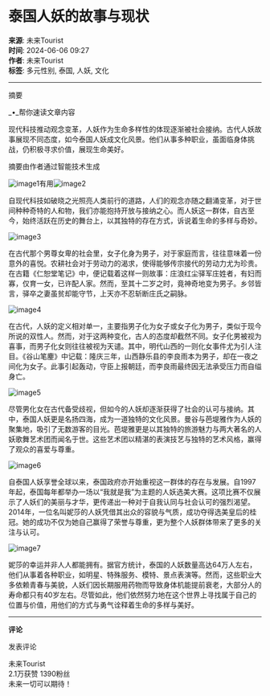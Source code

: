 # 泰国人妖的故事与现状

**来源**: 未来Tourist  
**时间**: 2024-06-06 09:27  
**作者**: 未来Tourist  
**标签**: 多元性别, 泰国, 人妖, 文化

---

摘要

_•_帮你速读文章内容

现代科技推动观念变革，人妖作为生命多样性的体现逐渐被社会接纳。古代人妖故事展现不同态度，如今泰国人妖成文化风景。他们从事多种职业，虽面临身体挑战，仍积极寻求价值，展现生命美好。

摘要由作者通过智能技术生成

![image1](https://mbdp01.bdstatic.com/static/landing-pc/img/like.9c74151c.png)有用![image2](https://mbdp01.bdstatic.com/static/landing-pc/img/degrade.25a6064e.png)

自现代科技如破晓之光照亮人类前行的道路，人们的观念亦随之翻涌变革，对于世间种种奇特的人和物，我们亦能抱持开放与接纳之心。而人妖这一群体，自古至今，始终活跃在历史的舞台上，以其独特的存在方式，诉说着生命的多样与奇妙。

![image3](https://pics3.baidu.com/feed/0b46f21fbe096b63c108d8e03181984aeaf8aca9.jpeg@f_auto?token=52083f6c94277e62d8d98b568ce1f565)

在古代那个男尊女卑的社会里，女子化身为男子，对于家庭而言，往往意味着一份意外的喜悦。农耕社会对于劳动力的渴求，使得能够传宗接代的劳动力尤为珍贵。在古籍《仁恕堂笔记》中，便记载着这样一则故事：庄浪红尘驿军庄姓者，有妇而寡，仅育一女，已许配人家。然而，至其十二岁之时，竟神奇地变为男子。乡邻皆言，驿卒之妻虽贫却能守节，上天亦不忍斩断庄氏之嗣脉。

![image4](https://pics7.baidu.com/feed/0b46f21fbe096b63c108d8e03181984aeaf8ac91.jpeg@f_auto?token=14ec64078072961b3513e971e383cddd)

在古代，人妖的定义相对单一，主要指男子化为女子或女子化为男子，类似于现今所说的双性人。然而，对于这两种变化，古人的态度却截然不同。女子化男被视为喜事，而男子化女则往往被视为天谴。其中，明代山西的一则化女事件尤为引人注目。《谷山笔麈》中记载：隆庆三年，山西静乐县的李良雨本为男子，却在一夜之间化为女子。此事引起轰动，守臣上报朝廷，而李良雨最终因无法承受压力而自缢身亡。

![image5](https://pics4.baidu.com/feed/63d9f2d3572c11dfee880f745e957ddef603c248.jpeg@f_auto?token=cbe9c64e188ec0fb4c21be0d7ac4861d)

尽管男化女在古代备受歧视，但如今的人妖却逐渐获得了社会的认可与接纳。其中，泰国人妖更是名扬四海，成为一道独特的文化风景。曼谷与芭堤雅作为人妖的聚集地，吸引了无数游客的目光。芭堤雅更是以其独特的旅游魅力与两大著名的人妖歌舞艺术团而闻名于世。这些艺术团以精湛的表演技艺与独特的艺术风格，赢得了观众的喜爱与尊重。

![image6](https://pics3.baidu.com/feed/eac4b74543a982266b57e19db730a60f4b90eb33.jpeg@f_auto?token=de0769e4a4175fc1b6ad2cb125a4c489)

自泰国人妖享誉全球以来，泰国政府亦开始重视这一群体的存在与发展。自1997年起，泰国每年都举办一场以“我就是我”为主题的人妖选美大赛。这项比赛不仅展示了人妖们的美丽与才华，更传递出一种对于自我认同与社会认可的强烈渴望。2014年，一位名叫妮莎的人妖凭借其出众的容貌与气质，成功夺得选美皇后的桂冠。她的成功不仅为她自己赢得了荣誉与尊重，更为整个人妖群体带来了更多的关注与认可。

![image7](https://pics5.baidu.com/feed/a8773912b31bb051e9f31b850bc8c5ba48ede08c.jpeg@f_auto?token=aed97e320033b27dcca458c8e13e18b8)

妮莎的幸运并非人人都能拥有。据官方统计，泰国的人妖数量高达64万人左右，他们从事着各种职业，如明星、特殊服务、模特、景点表演等。然而，这些职业大多依赖青春与美貌，人妖们因长期服用药物而导致身体机能提前衰老，大部分人的寿命都只有40岁左右。尽管如此，他们依然努力地在这个世界上寻找属于自己的位置与价值，用他们的方式与勇气诠释着生命的多样与美好。

---

**评论**

发表评论

未来Tourist  
2.1万获赞 1390粉丝  
未来一切可以期待！